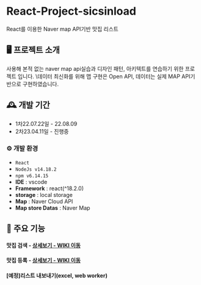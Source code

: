 # React-Project-sicsinload
React를 이용한 Naver map API기반 맛집 리스트


## 🖥️ 프로젝트 소개
사용해 본적 없는 naver map api실습과 디자인 패턴, 아키텍트를 연습하기 위한 프로젝트 입니다.
\데이터 최신화를 위해 맵 구현은 Open API, 데이터는 실제 MAP API기반으로 구현하였습니다.
<br>

## 🕰️ 개발 기간
* 1차22.07.22일 - 22.08.09
* 2차23.04.11일 - 진행중

### ⚙️ 개발 환경
- `React`
- `NodeJs v14.18.2`
- `npm v6.14.15`
- **IDE** : vscode
- **Framework** : react(^18.2.0)
- **storage** : local storage
- **Map** : Naver Cloud API
- **Map store Datas** : Naver Map

## 📌 주요 기능
#### 맛집 검색 - <a href="https://github.com/chaehyuenwoo/SpringBoot-Project-MEGABOX/wiki/%EC%A3%BC%EC%9A%94-%EA%B8%B0%EB%8A%A5-%EC%86%8C%EA%B0%9C(Login)" >상세보기 - WIKI 이동</a>

#### 맛집 등록 - <a href="https://github.com/chaehyuenwoo/SpringBoot-Project-MEGABOX/wiki/%EC%A3%BC%EC%9A%94-%EA%B8%B0%EB%8A%A5-%EC%86%8C%EA%B0%9C(Member)" >상세보기 - WIKI 이동</a>

#### [예정]리스트 내보내기(excel, web worker)



